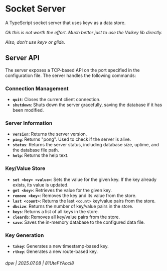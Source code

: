 # Socket Server

A TypeScript socket server that uses keyv as a data store.

_Ok this is not worth the effort.  Much better just to use the Valkey lib directly._

_Also, don't use keyv or glide._

## Server API

The server exposes a TCP-based API on the port specified in the configuration file. The server handles the following commands:

### Connection Management

*   **`quit`**: Closes the current client connection.
*   **`shutdown`**: Shuts down the server gracefully, saving the database if it has been modified.

### Server Information

*   **`version`**: Returns the server version.
*   **`ping`**: Returns "pong". Used to check if the server is alive.
*   **`status`**: Returns the server status, including database size, uptime, and the database file path.
*   **`help`**: Returns the help text.

### Key/Value Store

*   **`set <key> <value>`**: Sets the value for the given key. If the key already exists, its value is updated.
*   **`get <key>`**: Retrieves the value for the given key.
*   **`remove <key>`**: Removes the key and its value from the store.
*   **`last <count>`**: Returns the last `<count>` key/value pairs from the store.
*   **`dbsize`**: Returns the number of key/value pairs in the store.
*   **`keys`**: Returns a list of all keys in the store.
*   **`cleardb`**: Removes all key/value pairs from the store.
*   **`save`**: Saves the in-memory database to the configured data file.

### Key Generation

*   **`txkey`**: Generates a new timestamp-based key.
*   **`rtkey`**: Generates a new route-based key.

###### dpw | 2025.07.08 | 81UteFYAocl8
